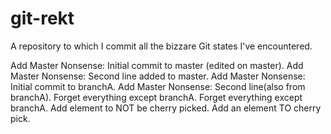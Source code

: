 # git-rekt
A repository to which I commit all the bizzare Git states I've encountered.

Add Master Nonsense: Initial commit to master (edited on master).
Add Master Nonsense: Second line added to master.
Add Master Nonsense: Initial commit to branchA.
Add Master Nonsense: Second line(also from branchA).
Forget everything except branchA.
Forget everything except branchA.
Add element to NOT be cherry picked.
Add an element TO cherry pick.
